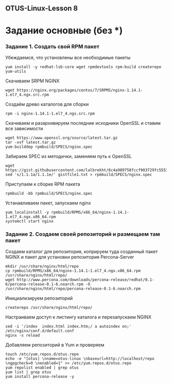 ## OTUS-Linux-Lesson 8  
# Задание основные (без *)  

### Задание 1. Создать свой RPM пакет  

Убеждаемся, что установлены все необходимые пакеты  

```
yum install -y redhat-lsb-core wget rpmdevtools rpm-build createrepo yum-utils
``` 
  
Скачиваем SRPM NGINX
```
wget https://nginx.org/packages/centos/7/SRPMS/nginx-1.14.1-1.el7_4.ngx.src.rpm
```
  
Создаём древо каталогов для сборки
```
rpm -i nginx-1.14.1-1.el7_4.ngx.src.rpm
```
  
Скачиваем и разархивируем последние исходники OpenSSL и ставим все зависимости
```
wget https://www.openssl.org/source/latest.tar.gz  
tar -xvf latest.tar.gz
yum-builddep rpmbuild/SPECS/nginx.spec
```

Забираем SPEC из методички, заменяем путь к OpenSSL  
```
wget https://gist.githubusercontent.com/lalbrekht/6c4a989758fccf903729fc55531d3a50/raw/8104e513dd9403a4d7b5f1393996b728f8733dd4/gistfile1.txt  
sed 's/1.1.1a/1.1.1e/' gistfile1.txt > rpmbuild/SPECS/nginx.spec
```
  
Приступаем к сборке RPM пакета
```
rpmbuild -bb rpmbuild/SPECS/nginx.spec
```
  
Устанавливаем пакет, запускаем nginx
```
yum localinstall -y rpmbuild/RPMS/x86_64/nginx-1.14.1-1.el7_4.ngx.x86_64.rpm
systemctl start nginx
```
  

### Задание 2. Создаем своей репозиторий и размещаем там пакет  

Создаем каталог для репозитория, коприруем туда созданный пакет NGINX и пакет для установки репозитория Percona-Server  
```
mkdir /usr/share/nginx/html/repo
cp rpmbuild/RPMS/x86_64/nginx-1.14.1-1.el7_4.ngx.x86_64.rpm /usr/share/nginx/html/repo/
wget http://www.percona.com/downloads/percona-release/redhat/0.1-6/percona-release-0.1-6.noarch.rpm -O /usr/share/nginx/html/repo/percona-release-0.1-6.noarch.rpm
```
  
Инициализируем репозиторий
```
createrepo /usr/share/nginx/html/repo/
```
  
Настраиваем доступ к листингу каталога и перезапускаем NGINX
```
sed -i '/index  index.html index.htm;/ a autoindex on;' /etc/nginx/conf.d/default.conf
nginx -s reload
```
  
Добавляем репозиторий в Yum и проверяем 
```
touch /etc/yum.repos.d/otus.repo
echo -e "[otus] \nname=otus-linux \nbaseurl=http://localhost/repo \ngpgcheck=0 \nenabled=1" >> /etc/yum.repos.d/otus.repo
yum repolist enabled | grep otus
yum list | grep otus
yum install percona-release -y
```
